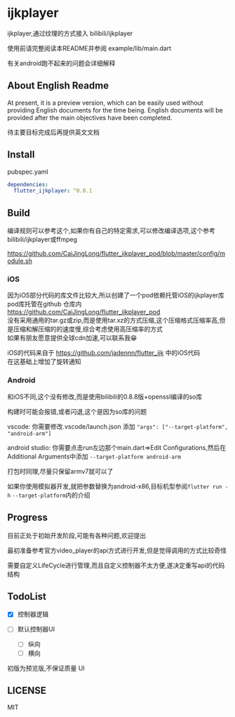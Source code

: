 # ijkplayer

ijkplayer,通过纹理的方式接入 bilibili/ijkplayer

使用前请完整阅读本README并参阅 example/lib/main.dart

有关android跑不起来的问题会详细解释

## About English Readme

At present, it is a preview version, which can be easily used without providing English documents for the time being.
English documents will be provided after the main objectives have been completed.

待主要目标完成后再提供英文文档

## Install

pubspec.yaml  

```yaml
dependencies:
  flutter_ijkplayer: ^0.0.1 
```

## Build

编译规则可以参考这个,如果你有自己的特定需求,可以修改编译选项,这个参考bilibili/ijkplayer或ffmpeg

https://github.com/CaiJingLong/flutter_ijkplayer_pod/blob/master/config/module.sh

### iOS

因为iOS部分代码的库文件比较大,所以创建了一个pod依赖托管iOS的ijkplayer库  
pod库托管在github 仓库内 https://github.com/CaiJingLong/flutter_ijkplayer_pod  
没有采用通用的tar.gz或zip,而是使用tar.xz的方式压缩,这个压缩格式压缩率高,但是压缩和解压缩的的速度慢,综合考虑使用高压缩率的方式  
如果有朋友愿意提供全球cdn加速,可以联系我😁
  
iOS的代码来自于 https://github.com/jadennn/flutter_ijk 中的iOS代码  
在这基础上增加了旋转通知

### Android

和iOS不同,这个没有修改,而是使用bilibili的0.8.8版+openssl编译的so库

构建时可能会报错,或者闪退,这个是因为so库的问题

vscode: 你需要修改.vscode/launch.json
添加 `"args": ["--target-platform", "android-arm"]`

android studio: 你需要点击run左边那个main.dart=>Edit Configurations,然后在Additional Arguments中添加 `--target-platform android-arm`

打包时同理,尽量只保留armv7就可以了

如果你使用模拟器开发,就把参数替换为android-x86,目标机型参阅`flutter run -h` `--target-platform`内的介绍

## Progress

目前正处于初始开发阶段,可能有各种问题,欢迎提出

最初准备参考官方video_player的api方式进行开发,但是觉得调用的方式比较奇怪

需要自定义LifeCycle进行管理,而且自定义控制器不太方便,遂决定重写api的代码结构

## TodoList

- [X] 控制器逻辑

- [ ] 默认控制器UI

  - [ ] 纵向
  - [ ] 横向

初版为预览版,不保证质量
UI

## LICENSE

MIT